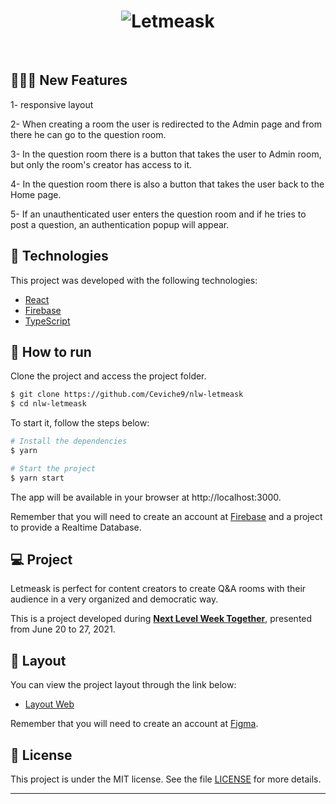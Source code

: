 <h1 align="center">
    <img alt="Letmeask" src="https://raw.githubusercontent.com/rocketseat-education/nlw-06-reactjs/master/.github/cover.svg" />
</h1>

<br>

## 👩🏾‍💻 New Features

1- responsive layout

2- When creating a room the user is redirected to the Admin page and from there he can go to the question room.

3- In the question room there is a button that takes the user to Admin room, but only the room's creator has access to it.

4- In the question room there is also a button that takes the user back to the Home page.

5- If an unauthenticated user enters the question room and if he tries to post a question, an authentication popup will appear.


## 🧪 Technologies

This project was developed with the following technologies:

- [React](https://reactjs.org)
- [Firebase](https://firebase.google.com/)
- [TypeScript](https://www.typescriptlang.org/)

## 🚀 How to run

Clone the project and access the project folder.

```bash
$ git clone https://github.com/Ceviche9/nlw-letmeask
$ cd nlw-letmeask
```

To start it, follow the steps below:
```bash
# Install the dependencies
$ yarn

# Start the project
$ yarn start
```
The app will be available in your browser at http://localhost:3000.

Remember that you will need to create an account at [Firebase](https://firebase.google.com/) and a project to provide a Realtime Database.

## 💻 Project

Letmeask is perfect for content creators to create Q&A rooms with their audience in a very organized and democratic way. 

This is a project developed during **[Next Level Week Together](https://nextlevelweek.com/)**, presented from June 20 to 27, 2021.

## 🔖 Layout

You can view the project layout through the link below:

- [Layout Web](https://www.figma.com/file/u0BQK8rCf2KgzcukdRRCWh/Letmeask/duplicate) 

Remember that you will need to create an account at [Figma](http://figma.com/).

## 📝 License

This project is under the MIT license. See the file [LICENSE](LICENSE.md) for more details.

---
